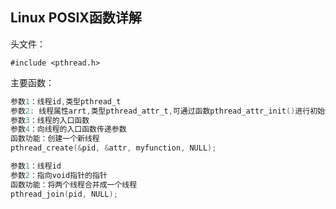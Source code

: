 ## Linux POSIX函数详解

头文件：

`#include <pthread.h>`

主要函数：

```c
参数1：线程id,类型pthread_t
参数2: 线程属性arrt,类型pthread_attr_t,可通过函数pthread_attr_init()进行初始化
参数3：线程的入口函数
参数4：向线程的入口函数传递参数
函数功能：创建一个新线程
pthread_create(&pid, &attr, myfunction, NULL);
```

```c
参数1：线程id
参数2：指向void指针的指针
函数功能：将两个线程合并成一个线程
pthread_join(pid, NULL);
```
